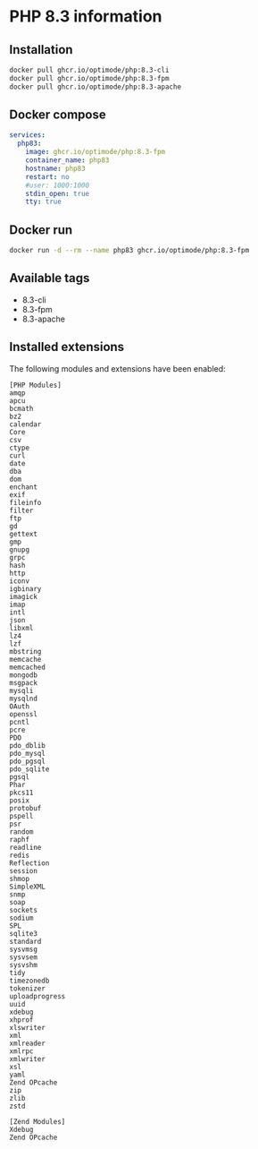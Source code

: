 # PHP 8.3 information

## Installation
```bash
docker pull ghcr.io/optimode/php:8.3-cli
docker pull ghcr.io/optimode/php:8.3-fpm
docker pull ghcr.io/optimode/php:8.3-apache
```

## Docker compose
```yaml
services:
  php83:
    image: ghcr.io/optimode/php:8.3-fpm
    container_name: php83
    hostname: php83
    restart: no
    #user: 1000:1000
    stdin_open: true
    tty: true
```

## Docker run
```bash
docker run -d --rm --name php83 ghcr.io/optimode/php:8.3-fpm
```

## Available tags
- 8.3-cli
- 8.3-fpm
- 8.3-apache

## Installed extensions
The following modules and extensions have been enabled:

```
[PHP Modules]
amqp
apcu
bcmath
bz2
calendar
Core
csv
ctype
curl
date
dba
dom
enchant
exif
fileinfo
filter
ftp
gd
gettext
gmp
gnupg
grpc
hash
http
iconv
igbinary
imagick
imap
intl
json
libxml
lz4
lzf
mbstring
memcache
memcached
mongodb
msgpack
mysqli
mysqlnd
OAuth
openssl
pcntl
pcre
PDO
pdo_dblib
pdo_mysql
pdo_pgsql
pdo_sqlite
pgsql
Phar
pkcs11
posix
protobuf
pspell
psr
random
raphf
readline
redis
Reflection
session
shmop
SimpleXML
snmp
soap
sockets
sodium
SPL
sqlite3
standard
sysvmsg
sysvsem
sysvshm
tidy
timezonedb
tokenizer
uploadprogress
uuid
xdebug
xhprof
xlswriter
xml
xmlreader
xmlrpc
xmlwriter
xsl
yaml
Zend OPcache
zip
zlib
zstd

[Zend Modules]
Xdebug
Zend OPcache
```
